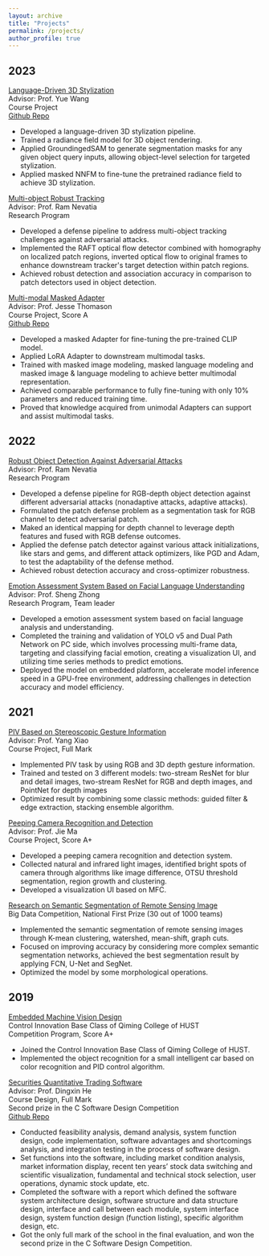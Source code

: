 ```yaml
---
layout: archive
title: "Projects"
permalink: /projects/
author_profile: true
---
```



<h2> 2023 </h2>

<p><u>Language-Driven 3D Stylization</u><br>
Advisor: Prof. Yue Wang<br>
Course Project<br>
<a href="https://github.com/Weijingmin2000/Language-Driven-3D-Stylization" class="btn btn--success">Github Repo</a></p>
<ul>
    <li>Developed a language-driven 3D stylization pipeline.</li>
    <li>Trained a radiance field model for 3D object rendering.</li>
    <li>Applied GroundingedSAM to generate segmentation masks for any given object query inputs, allowing object-level selection for targeted stylization.</li>
    <li>Applied masked NNFM to fine-tune the pretrained radiance field to achieve 3D stylization.</li>
</ul><p>

<p><u>Multi-object Robust Tracking</u><br>
Advisor: Prof. Ram Nevatia<br>
Research Program<br>
<ul>    
    <li>Developed a defense pipeline to address multi-object tracking challenges against adversarial attacks.</li>
    <li>Implemented the RAFT optical flow detector combined with homography on localized patch regions, inverted optical flow to original frames to enhance downstream tracker's target detection within patch regions.</li>
    <li>Achieved robust detection and association accuracy in comparison to patch detectors used in object detection.</li>
</ul><p>

<p><u>Multi-modal Masked Adapter</u><br>
Advisor: Prof. Jesse Thomason<br>
Course Project, Score A<br>
<a href="https://github.com/YinzhenWang/Real_CLIP_Adapter" class="btn btn--success">Github Repo</a><br>
<ul>
    <li>Developed a masked Adapter for fine-tuning the pre-trained CLIP model.</li>
    <li>Applied LoRA Adapter to downstream multimodal tasks.</li>
    <li>Trained with masked image modeling, masked language modeling and masked image & language modeling to achieve better multimodal representation.</li>
    <li>Achieved comparable performance to fully fine-tuning with only 10% parameters and reduced training time.</li>
    <li>Proved that knowledge acquired from unimodal Adapters can support and assist multimodal tasks.</li>
</ul><p>


<h2> 2022 </h2>
<p><u>Robust Object Detection Against Adversarial Attacks</u><br>
Advisor: Prof. Ram Nevatia<br>
Research Program<br>
<ul>    
    <li>Developed a defense pipeline for RGB-depth object detection against different adversarial attacks (nonadaptive attacks, adaptive attacks).</li>
    <li>Formulated the patch defense problem as a segmentation task for RGB channel to detect adversarial patch.</li>
    <li>Maked an identical mapping for depth channel to leverage depth features and fused with RGB defense outcomes.</li>
    <li>Applied the defense patch detector against various attack initializations, like stars and gems, and different attack optimizers, like PGD and Adam, to test the adaptability of the defense method.</li>
    <li>Achieved robust detection accuracy and cross-optimizer robustness.</li>
</ul><p>

<p><u>Emotion Assessment System Based on Facial Language Understanding</u><br>
Advisor: Prof. Sheng Zhong<br>
Research Program, Team leader<br>
<ul>
    <li>Developed a emotion assessment system based on facial language analysis and understanding.</li>
    <li>Completed the training and validation of YOLO v5 and Dual Path Network on PC side, which involves processing multi-frame data, targeting and classifying facial emotion, creating a visualization UI, and utilizing time series methods to predict emotions.</li>
    <li>Deployed the model on embedded platform, accelerate model inference speed in a GPU-free environment, addressing challenges in detection accuracy and model efficiency.</li>
</ul><p>


<h2> 2021 </h2>

<p><u>PIV Based on Stereoscopic Gesture Information</u><br>
Advisor: Prof. Yang Xiao<br>
Course Project, Full Mark<br>
<ul>
    <li>Implemented PIV task by using RGB and 3D depth gesture information.</li>
    <li>Trained and tested on 3 different models: two-stream ResNet for blur and detail images, two-stream ResNet for RGB and depth images, and PointNet for depth images</li>
    <li>Optimized result by combining some classic methods: guided filter & edge extraction, stacking ensemble algorithm.</li>
</ul><p>


<p><u>Peeping Camera Recognition and Detection</u><br>
Advisor: Prof. Jie Ma<br>
Course Project, Score A+<br>
<ul>
    <li>Developed a peeping camera recognition and detection system.</li>
    <li>Collected natural and infrared light images, identified bright spots of camera through algorithms like image difference, OTSU threshold segmentation, region growth and clustering.</li>
    <li>Developed a visualization UI based on MFC.</li>
</ul><p>


<p><u>Research on Semantic Segmentation of Remote Sensing Image</u><br>
Big Data Competition, National First Prize (30 out of 1000 teams)<br>
<ul>
    <li>Implemented the semantic segmentation of remote sensing images through K-mean clustering, watershed, mean-shift, graph cuts.</li>
    <li>Focused on improving accuracy by considering more complex semantic segmentation networks, achieved the best segmentation result by applying FCN, U-Net and SegNet.</li>
    <li>Optimized the model by some morphological operations. </li>
</ul><p>


<h2> 2019 </h2>

<p><u>Embedded Machine Vision Design</u><br>
Control Innovation Base Class of Qiming College of HUST<br>
Competition Program, Score A+<br>
<ul>
    <li>Joined the Control Innovation Base Class of Qiming College of HUST.</li>
    <li>Implemented the object recognition for a small intelligent car based on color recognition and PID control algorithm.</li>
</ul><p>

<p><u>Securities Quantitative Trading Software</u><br>
Advisor: Prof. Dingxin He<br>
Course Design, Full Mark<br>
Second prize in the C Software Design Competition<br>
<a href="https://github.com/Weijingmin2000/STOCK" class="btn btn--success">Github Repo</a></p>
<ul>
    <li>Conducted feasibility analysis, demand analysis, system function design, code implementation, software advantages and shortcomings analysis, and integration testing in the process of software design.</li>
    <li>Set functions into the software, including market condition analysis, market information display, recent ten years’ stock data switching and scientific visualization, fundamental and technical stock selection, user operations, dynamic stock update, etc.</li>
    <li>Completed the software with a report which defined the software system architecture design, software structure and data structure design, interface and call between each module, system interface design, system function design (function listing), specific algorithm design, etc.</li>
    <li>Got the only full mark of the school in the final evaluation, and won the second prize in the C Software Design Competition.</li>
</ul><p>